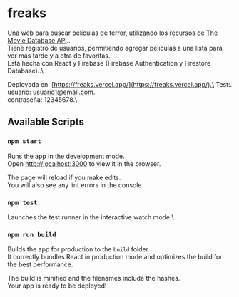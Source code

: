 # freaks

Una web para buscar películas de terror, utilizando los recursos de [The Movie Database API](https://www.themoviedb.org/)..\
Tiene registro de usuarios, permitiendo agregar películas a una lista para ver más tarde y a otra de favoritas..\
Está hecha con React y Firebase (Firebase Authentication y Firestore Database)..\

Deployada en: [https://freaks.vercel.app/](https://freaks.vercel.app/).\
Test:.\
usuario: usuario1@email.com.\
contraseña: 12345678.\



## Available Scripts

### `npm start`

Runs the app in the development mode.\
Open [http://localhost:3000](http://localhost:3000) to view it in the browser.

The page will reload if you make edits.\
You will also see any lint errors in the console.

### `npm test`

Launches the test runner in the interactive watch mode.\

### `npm run build`

Builds the app for production to the `build` folder.\
It correctly bundles React in production mode and optimizes the build for the best performance.

The build is minified and the filenames include the hashes.\
Your app is ready to be deployed!

